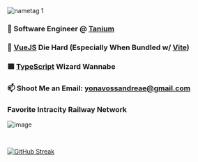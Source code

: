 ![nametag 1](https://user-images.githubusercontent.com/76519301/234890624-813a9908-f010-4dce-88aa-c89e23be44ef.png)

### 🔴 Software Engineer @ [Tanium](https://www.tanium.com/)
### 💚 [VueJS](https://vuejs.org/) Die Hard (Especially When Bundled w/ [Vite](https://vite.dev/))
### 🟦 [TypeScript](https://www.typescriptlang.org/) Wizard Wannabe
### 📫 Shoot Me an Email: yonavossandreae@gmail.com
### Favorite Intracity Railway Network
![image](https://github.com/Yonava/yonava/assets/76519301/b296c188-1490-43a4-8845-42765bf847f0)

<br>

[![GitHub Streak](http://github-readme-streak-stats.herokuapp.com?user=yonava&theme=dark)](https://git.io/streak-stats)


